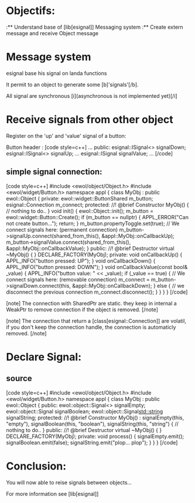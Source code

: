 
Objectifs:
==========

:** Understand base of [lib[esignal]] Messaging system
:** Create extern message and receive Object message

Message system
==============

esignal base his signal on landa functions

It permit to an object to generate some [b]'signals'[/b].

All signal are synchronous [i](asynchronous is not implemented yet)[/i]


Receive signals from other object
=================================

Register on the 'up' and 'value' signal of a button:

Button header :
[code style=c++]
	...
	public:
		esignal::ISignal<> signalDown;
		esignal::ISignal<> signalUp;
		...
		esignal::ISignal<bool> signalValue;
	...
[/code]

simple signal connection:
-------------------------

[code style=c++]
#include <ewol/object/Object.h>
#include <ewol/widget/Button.h>
namespace appl {
	class MyObj : public ewol::Object {
		private:
			ewol::widget::ButtonShared m_button;
			esignal::Connection m_connect;
		protected:
			//! @brief Constructor
			MyObj() {
				// nothing to do..
			}
			void init() {
				ewol::Object::init();
				m_button = ewol::widget::Button::Create();
				if (m_button == nullptr) {
					APPL_ERROR("Can not create button...");
					return;
				}
				m_button.propertyToggle.set(true);
				// We connect signals here: (permanent connection)
				m_button->signalUp.connect(shared_from_this(), &appl::MyObj::onCallbackUp);
				m_button->signalValue.connect(shared_from_this(), &appl::MyObj::onCallbackValue);
			}
		public:
			//! @brief Destructor
			virtual ~MyObj() { }
			DECLARE_FACTORY(MyObj);
		private:
			void onCallbackUp() {
				APPL_INFO("button pressed: UP");
			}
			void onCallbackDown() {
				APPL_INFO("button pressed: DOWN");
			}
			void onCallbackValue(const bool& _value) {
				APPL_INFO("button value: " << _value);
				if (_value == true) {
					// We connect signals here: (removable connection)
					m_connect = m_button->signalDown.connect(this, &appl::MyObj::onCallbackDown);
				} else {
					// we disconnect the previous connection
					m_connect.disconnect();
				}
			}
	}
}
[/code]

[note]
	The connection with SharedPtr are static. they keep in internal a WeakPtr to remove connection if the object is removed.
[/note]

[note]
	The connection that return a [class[esignal::Connection]] are volatil, if you don't keep the connection handle, the connection is automaticly removed.
[/note]

Declare Signal:
===============

source
-------

[code style=c++]
#include <ewol/object/Object.h>
#include <ewol/widget/Button.h>
namespace appl {
	class MyObj : public ewol::Object {
		public:
			ewol::object::Signal<> signalEmpty;
			ewol::object::Signal<bool> signalBoolean;
			ewol::object::Signal<std::string> signalString;
		protected:
			//! @brief Constructor
			MyObj() :
			  signalEmpty(this, "empty"),
			  signalBoolean(this, "boolean"),
			  signalString(this, "string") {
				// nothing to do..
			}
		public:
			//! @brief Destructor
			virtual ~MyObj() { }
			DECLARE_FACTORY(MyObj);
		private:
			void process() {
				signalEmpty.emit();
				signalBoolean.emit(false);
				signalString.emit("plop... plop");
			}
	}
}
[/code]

Conclusion:
===========

You will now able to reise signals between objects...

For more information see [lib[esignal]]




